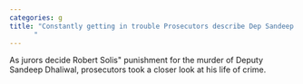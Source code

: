 ```yaml
---
categories: g
title: "Constantly getting in trouble Prosecutors describe Dep Sandeep Dhaliwals killers life of crime
      "
---
```

As jurors decide Robert Solis" punishment for the murder of Deputy Sandeep Dhaliwal, prosecutors took a closer look at his life of crime.
      